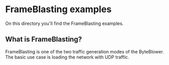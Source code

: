 #  FrameBlasting examples

On this directory you'll find the FrameBlasting examples.

## What is FrameBlasting?

FrameBlasting is one of the two traffic generation modes of the ByteBlower. The
basic use case is loading the network with UDP traffic.

